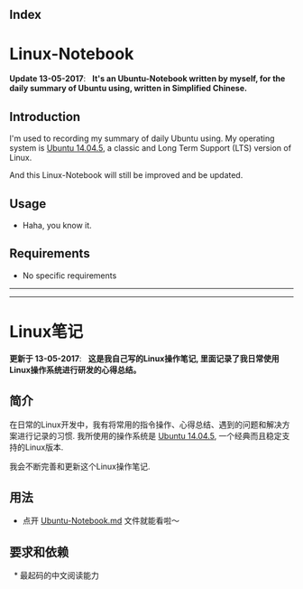 
Index
----






# Linux-Notebook
 
__Update 13-05-2017__:   __It's an Ubuntu-Notebook written by myself, for the daily summary of Ubuntu using, written in Simplified Chinese.__

## Introduction

I'm used to recording my summary of daily Ubuntu using. My operating system is [Ubuntu 14.04.5](http://releases.ubuntu.com/14.04.5/), a classic and Long Term Support (LTS) version of Linux.

And this Linux-Notebook will still be improved and be updated.

## Usage 

* Haha, you know it.

## Requirements

   * No specific requirements

---

---

# Linux笔记
 
__更新于 13-05-2017__:   __这是我自己写的Linux操作笔记, 里面记录了我日常使用Linux操作系统进行研发的心得总结。__

## 简介

在日常的Linux开发中，我有将常用的指令操作、心得总结、遇到的问题和解决方案进行记录的习惯. 我所使用的操作系统是 [Ubuntu 14.04.5](http://releases.ubuntu.com/14.04.5/), 一个经典而且稳定支持的Linux版本.

我会不断完善和更新这个Linux操作笔记.

## 用法

* 点开 [Ubuntu-Notebook.md](https://github.com/JNingWei/Linux-Notebook/blob/master/Ubuntu-Notebook.md) 文件就能看啦～

## 要求和依赖

   * 最起码的中文阅读能力
